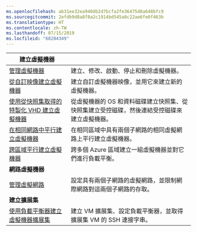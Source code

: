 ```yaml
---
ms.openlocfilehash: ab31ee32ea940db2d7bcfa2fe36475d8a648bfc9
ms.sourcegitcommit: 2efdb9d8a8f8a2c1914bd545a8c22ae6fe0f463b
ms.translationtype: HT
ms.contentlocale: zh-TW
ms.lasthandoff: 07/15/2019
ms.locfileid: "68284349"
---
```

| **建立虛擬機器** || 
|---|---|
| [管理虛擬機器][1] | 建立、修改、啟動、停止和刪除虛擬機器。 |
| [從自訂映像建立虛擬機器][2] | 建立自訂虛擬機器映像，並用它來建立新的虛擬機器。 | 
| [使用從快照集取得的特製化 VHD 建立虛擬機器][3] | 從虛擬機器的 OS 和資料磁碟建立快照集、從快照集建立受控磁碟，然後連結受控磁碟來建立虛擬機器。 |  
| [在相同網路中平行建立虛擬機器][4] | 在相同區域中具有兩個子網路的相同虛擬網路上平行建立虛擬機器。 |
| [跨區域平行建立虛擬機器][5] | 跨多個 Azure 區域建立一組虛擬機器並對它們進行負載平衡。 |
| **網路虛擬機器** || 
| [管理虛擬網路][6] | 設定具有兩個子網路的虛擬網路，並限制網際網路對這兩個子網路的存取。 |
| **建立擴展集** ||
| [使用負載平衡器建立虛擬機器擴展集][7] | 建立 VM 擴展集、設定負載平衡器，並取得擴展集 VM 的 SSH 連接字串。 |

[1]: ../java-sdk-manage-virtual-machines.md
[2]: https://azure.microsoft.com/resources/samples/managed-disk-java-create-virtual-machine-using-custom-image/
[3]: https://azure.microsoft.com/resources/samples/managed-disk-java-create-virtual-machine-using-specialized-disk-from-vhd/
[4]: https://azure.microsoft.com/resources/samples/compute-java-manage-virtual-machines-in-parallel/
[5]: ../java-sdk-virtual-machines-in-parallel.md
[6]: ../java-sdk-manage-virtual-networks.md
[7]: ../java-sdk-manage-vm-scalesets.md
